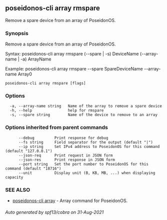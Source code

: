## poseidonos-cli array rmspare

Remove a spare device from an array of PoseidonOS.

### Synopsis

Remove a spare device from an array of PoseidonOS.

Syntax:
	poseidonos-cli array rmspare (--spare | -s) DeviceName (--array-name | -a) ArrayName

Example: 
	poseidonos-cli array rmspare --spare SpareDeviceName --array-name Array0
          

```
poseidonos-cli array rmspare [flags]
```

### Options

```
  -a, --array-name string   Name of the array to remove a spare device
  -h, --help                help for rmspare
  -s, --spare string        Name of the device to remove to an array
```

### Options inherited from parent commands

```
      --debug         Print response for debug
      --fs string     Field separator for the output (default "|")
      --ip string     Set IPv4 address to PoseidonOS for this command (default "127.0.0.1")
      --json-req      Print request in JSON form
      --json-res      Print response in JSON form
      --port string   Set the port number to PoseidonOS for this command (default "18716")
      --unit          Display unit (B, KB, MB, ...) when displaying capacity
```

### SEE ALSO

* [poseidonos-cli array](poseidonos-cli_array.md)	 - Array command for PoseidonOS.

###### Auto generated by spf13/cobra on 31-Aug-2021
